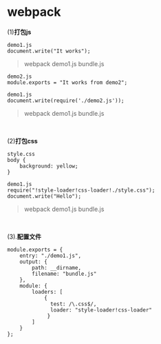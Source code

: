 # webpack


(1)**打包js**

```
demo1.js
document.write("It works");
```

>webpack demo1.js bundle.js

```
demo2.js
module.exports = "It works from demo2";

demo1.js
document.write(require('./demo2.js'));
```

>webpack demo1.js bundle.js

<br>

(2)**打包css**

```
style.css
body {
    background: yellow;
}

demo1.js
require("!style-loader!css-loader!./style.css");
document.write("Hello");
```

>webpack demo1.js bundle.js

<br>

(3).**配置文件**

```
module.exports = {
    entry: "./demo1.js",
    output: {
        path: __dirname,
        filename: "bundle.js"
    },
    module: {
        loaders: [
            { 
              test: /\.css$/,
              loader: "style-loader!css-loader" 
             }
        ]
    }
};
```